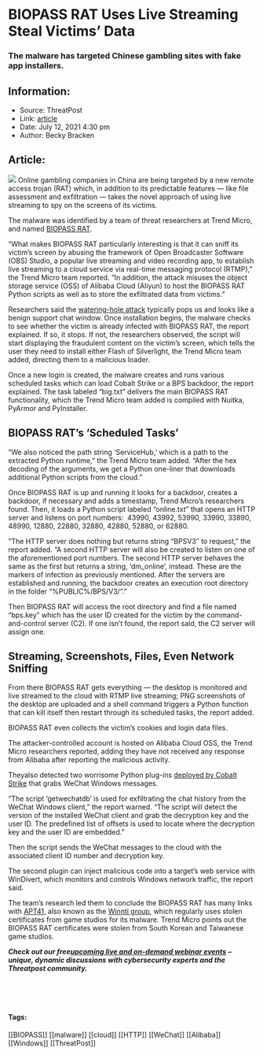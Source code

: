 # BIOPASS RAT Uses Live Streaming Steal Victims’ Data
### The malware has targeted Chinese gambling sites with fake app installers.

## Information:
+ Source: ThreatPost
+ Link: [article](https://kasperskycontenthub.com/threatpost-global/?p=167695)
+ Date: July 12, 2021  4:30 pm
+ Author: Becky Bracken


## Article:
![](https://media.threatpost.com/wp-content/uploads/sites/103/2021/05/21090543/Rat-in-drain-pipe-e1621602355728.jpeg)
Online gambling companies in China are being targeted by a new remote access trojan (RAT) which, in addition to its predictable features — like file assessment and exfiltration — takes the novel approach of using live streaming to spy on the screens of its victims.


The malware was identified by a team of threat researchers at Trend Micro, and named [BIOPASS RAT](https://www.trendmicro.com/en_us/research/21/g/biopass-rat-new-malware-sniffs-victims-via-live-streaming.html).


“What makes BIOPASS RAT particularly interesting is that it can sniff its victim’s screen by abusing the framework of Open Broadcaster Software (OBS) Studio, a popular live streaming and video recording app, to establish live streaming to a cloud service via real-time messaging protocol (RTMP),” the Trend Micro team reported. “In addition, the attack misuses the object storage service (OSS) of Alibaba Cloud (Aliyun) to host the BIOPASS RAT Python scripts as well as to store the exfiltrated data from victims.”



Researchers said the [watering-hole attack](https://threatpost.com/cisco-asa-bug-exploited-poc/167274/) typically pops us and looks like a benign support chat window. Once installation begins, the malware checks to see whether the victim is already infected with BIOPASS RAT, the report explained. If so, it stops. If not, the researchers observed, the script will start displaying the fraudulent content on the victim’s screen, which tells the user they need to install either Flash of Silverlight, the Trend Micro team added, directing them to a malicious loader.


Once a new login is created, the malware creates and runs various scheduled tasks which can load Cobalt Strike or a BPS backdoor, the report explained. The task labeled “big.txt” delivers the main BIOPASS RAT functionality, which the Trend Micro team added is compiled with Nuitka, PyArmor and PyInstaller.


**BIOPASS RAT’s ‘Scheduled Tasks’**
-----------------------------------


“We also noticed the path string ‘ServiceHub,’ which is a path to the extracted Python runtime,” the Trend Micro team added. “After the hex decoding of the arguments, we get a Python one-liner that downloads additional Python scripts from the cloud.”


Once BIOPASS RAT is up and running it looks for a backdoor, creates a backdoor, if necessary and adds a timestamp, Trend Micro’s researchers found. Then, it loads a Python script labeled “online.txt” that opens an HTTP server and listens on port numbers:  43990, 43992, 53990, 33990, 33890, 48990, 12880, 22880, 32880, 42880, 52880, or 62880.


“The HTTP server does nothing but returns string “BPSV3″ to request,” the report added. “A second HTTP server will also be created to listen on one of the aforementioned port numbers. The second HTTP server behaves the same as the first but returns a string, ‘dm\_online’, instead. These are the markers of infection as previously mentioned. After the servers are established and running, the backdoor creates an execution root directory in the folder “%PUBLIC%/BPS/V3/”.”


Then BIOPASS RAT will access the root directory and find a file named “bps.key” which has the user ID created for the victim by the command-and-control server (C2). If one isn’t found, the report said, the C2 server will assign one.


**Streaming, Screenshots, Files, Even Network Sniffing**
--------------------------------------------------------


From there BIOPASS RAT gets everything — the desktop is monitored and live streamed to the cloud with RTMP live streaming; PNG screenshots of the desktop are uploaded and a shell command triggers a Python function that can kill itself then restart through its scheduled tasks, the report added.


BIOPASS RAT even collects the victim’s cookies and login data files.


The attacker-controlled account is hosted on Alibaba Cloud OSS, the Trend Micro researchers reported, adding they have not received any response from Alibaba after reporting the malicious activity.


Theyalso detected two worrisome Python plug-ins [deployed by Cobalt Strike](https://threatpost.com/cobalt-strike-cybercrooks/167368/) that grabs WeChat Windows messages.


“The script ‘getwechatdb’ is used for exfiltrating the chat history from the WeChat Windows client,” the report warned. “The script will detect the version of the installed WeChat client and grab the decryption key and the user ID. The predefined list of offsets is used to locate where the decryption key and the user ID are embedded.”


Then the script sends the WeChat messages to the cloud with the associated client ID number and decryption key.


The second plugin can inject malicious code into a target’s web service with WinDivert, which monitors and controls Windows network traffic, the report said.


The team’s research led them to conclude the BIOPASS RAT has many links with [APT41,](https://threatpost.com/apt41-operatives-indicted-hacking/159324/) also known as the [Winnti group](https://threatpost.com/microsoft-exchange-servers-apt-attack/164695/), which regularly uses stolen certificates from game studios for its malware. Trend Micro points out the BIOPASS RAT certificates were stolen from South Korean and Taiwanese game studios.


***Check out our free***[***upcoming live and on-demand webinar events***](https://threatpost.com/category/webinars/) ***– unique, dynamic discussions with cybersecurity experts and the Threatpost community.***


 


 




#### Tags:
[[BIOPASS]] [[malware]] [[cloud]] [[HTTP]] [[WeChat]] [[Alibaba]] [[Windows]] [[ThreatPost]]
